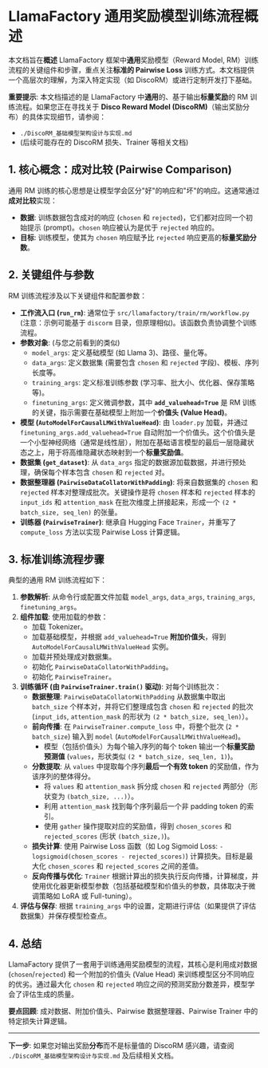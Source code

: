 # LlamaFactory 通用奖励模型训练流程概述

本文档旨在**概述** LlamaFactory 框架中**通用**奖励模型（Reward Model, RM）训练流程的关键组件和步骤，重点关注**标准的 Pairwise Loss** 训练方式。本文档提供一个高层次的理解，为深入特定实现（如 DiscoRM）或进行定制开发打下基础。

**重要提示**: 本文档描述的是 LlamaFactory 中**通用**的、基于输出**标量奖励**的 RM 训练流程。如果您正在寻找关于 **Disco Reward Model (DiscoRM)**（输出奖励分布）的具体实现细节，请参阅：

*   `./DiscoRM_基础模型架构设计与实现.md`
*   (后续可能存在的 DiscoRM 损失、Trainer 等相关文档)

## 1. 核心概念：成对比较 (Pairwise Comparison)

通用 RM 训练的核心思想是让模型学会区分"好"的响应和"坏"的响应。这通常通过**成对比较**实现：
*   **数据**: 训练数据包含成对的响应 (`chosen` 和 `rejected`)，它们都对应同一个初始提示 (prompt)。`chosen` 响应被认为是优于 `rejected` 响应的。
*   **目标**: 训练模型，使其为 `chosen` 响应赋予比 `rejected` 响应更高的**标量奖励分数**。

## 2. 关键组件与参数

RM 训练流程涉及以下关键组件和配置参数：

*   **工作流入口 (`run_rm`)**: 通常位于 `src/llamafactory/train/rm/workflow.py` (注意：示例可能基于 `discorm` 目录，但原理相似)。该函数负责协调整个训练流程。
*   **参数对象**: (与您之前看到的类似)
    *   `model_args`: 定义基础模型 (如 Llama 3)、路径、量化等。
    *   `data_args`: 定义数据集 (需要包含 `chosen` 和 `rejected` 字段)、模板、序列长度等。
    *   `training_args`: 定义标准训练参数 (学习率、批大小、优化器、保存策略等)。
    *   `finetuning_args`: 定义微调参数，其中 **`add_valuehead=True`** 是 RM 训练的关键，指示需要在基础模型上附加一个**价值头 (Value Head)**。
*   **模型 (`AutoModelForCausalLMWithValueHead`)**: 由 `loader.py` 加载，并通过 `finetuning_args.add_valuehead=True` 自动附加一个价值头。这个价值头是一个小型神经网络（通常是线性层），附加在基础语言模型的最后一层隐藏状态之上，用于将高维隐藏状态映射到一个**标量奖励值**。
*   **数据集 (`get_dataset`)**: 从 `data_args` 指定的数据源加载数据，并进行预处理，确保每个样本包含 `chosen` 和 `rejected` 对。
*   **数据整理器 (`PairwiseDataCollatorWithPadding`)**: 将来自数据集的 `chosen` 和 `rejected` 样本对整理成批次。关键操作是将 `chosen` 样本和 `rejected` 样本的 `input_ids` 和 `attention_mask` 在批次维度上拼接起来，形成一个 `(2 * batch_size, seq_len)` 的张量。
*   **训练器 (`PairwiseTrainer`)**: 继承自 Hugging Face `Trainer`，并重写了 `compute_loss` 方法以实现 Pairwise Loss 计算逻辑。

## 3. 标准训练流程步骤

典型的通用 RM 训练流程如下：

1.  **参数解析**: 从命令行或配置文件加载 `model_args`, `data_args`, `training_args`, `finetuning_args`。
2.  **组件加载**: 使用加载的参数：
    *   加载 Tokenizer。
    *   加载基础模型，并根据 `add_valuehead=True` **附加价值头**，得到 `AutoModelForCausalLMWithValueHead` 实例。
    *   加载并预处理成对数据集。
    *   初始化 `PairwiseDataCollatorWithPadding`。
    *   初始化 `PairwiseTrainer`。
3.  **训练循环 (由 `PairwiseTrainer.train()` 驱动)**: 对每个训练批次：
    *   **数据整理**: `PairwiseDataCollatorWithPadding` 从数据集中取出 `batch_size` 个样本对，并将它们整理成包含 `chosen` 和 `rejected` 的批次 (`input_ids`, `attention_mask` 的形状为 `(2 * batch_size, seq_len)`）。
    *   **前向传播**: 在 `PairwiseTrainer.compute_loss` 中，将整个批次 (`2 * batch_size`) 输入到 `model` (`AutoModelForCausalLMWithValueHead`)。
        *   模型（包括价值头）为每个输入序列的每个 token 输出一个**标量奖励预测值** (`values`，形状类似 `(2 * batch_size, seq_len, 1)`)。
    *   **分数提取**: 从 `values` 中提取每个序列**最后一个有效 token** 的奖励值，作为该序列的整体得分。
        *   将 `values` 和 `attention_mask` 拆分成 `chosen` 和 `rejected` 两部分（形状变为 `(batch_size, ...)`）。
        *   利用 `attention_mask` 找到每个序列最后一个非 padding token 的索引。
        *   使用 `gather` 操作提取对应的奖励值，得到 `chosen_scores` 和 `rejected_scores` (形状 `(batch_size,)`)。
    *   **损失计算**: 使用 Pairwise Loss 函数（如 Log Sigmoid Loss: `-logsigmoid(chosen_scores - rejected_scores)`) 计算损失。目标是最大化 `chosen_scores` 和 `rejected_scores` 之间的差值。
    *   **反向传播与优化**: `Trainer` 根据计算出的损失执行反向传播，计算梯度，并使用优化器更新模型参数（包括基础模型和价值头的参数，具体取决于微调策略如 LoRA 或 Full-tuning）。
4.  **评估与保存**: 根据 `training_args` 中的设置，定期进行评估（如果提供了评估数据集）并保存模型检查点。

## 4. 总结

LlamaFactory 提供了一套用于训练通用奖励模型的流程，其核心是利用成对数据 (`chosen`/`rejected`) 和一个附加的价值头 (Value Head) 来训练模型区分不同响应的优劣。通过最大化 `chosen` 和 `rejected` 响应之间的预测奖励分数差异，模型学会了评估生成的质量。

**要点回顾**: 成对数据、附加价值头、Pairwise 数据整理器、Pairwise Trainer 中的特定损失计算逻辑。

---

**下一步**: 如果您对输出奖励**分布**而不是标量值的 DiscoRM 感兴趣，请查阅 `./DiscoRM_基础模型架构设计与实现.md` 及后续相关文档。 